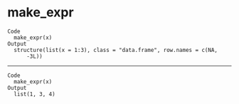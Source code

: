 # make_expr

    Code
      make_expr(x)
    Output
      structure(list(x = 1:3), class = "data.frame", row.names = c(NA, 
          -3L))

---

    Code
      make_expr(x)
    Output
      list(1, 3, 4)

